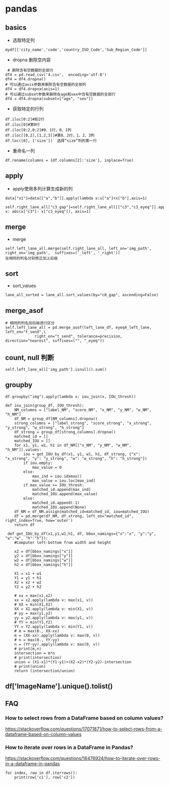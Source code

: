 # pandas

## basics
- 选取特定列
```
mydf[['city_name','code','country_ISO_Code','Sub_Region_Code']]
```
- dropna 删除空内容
```
 # 删除含有空数据的全部行
df4 = pd.read_csv('4.csv',  encoding='utf-8')
df4 = df4.dropna()
# 可以通过axis参数来删除含有空数据的全部列
df4 = df4.dropna(axis=1)
# 可以通过subset参数来删除在age和sex中含有空数据的全部行
df4 = df4.dropna(subset=["age", "sex"])
```
- 获取特定的行列
```
df.iloc[0:2]#前2行
df.iloc[0]#第0行
df.iloc[0:2,0:2]#0、1行，0、1列
df.iloc[[0,2],[1,2,3]]#第0、2行，1、2、3列
df.loc([0], ['size'])  选择“size”列的第一行
```
- 重命名一列
```
df.rename(columns = {df.columns[2]:'size'}, inplace=True)
```


## apply
- apply使用多列计算生成新的列
```
data["x1"]=data[["a","b"]].apply(lambda x:x["a"]+x["b"],axis=1)

self.right_lane_all["c3_gap"]=self.right_lane_all[["c3","c3_eyeq"]].apply(lambda x: abs(x["c3"]- x["c3_eyeq"]), axis=1)

```
## merge
- merge

```
self.left_lane_all.merge(self.right_lane_all, left_on='img_path', right_on='img_path',  suffixes=('_left', '_right'))
在相同的列名分别修正加上后缀
```

## sort
- sort_values
```
lane_all_sorted = lane_all.sort_values(by="c0_gap", ascending=False)

```
## merge_asof
```
# 相同的列名加后缀进行区分
self.left_lane_all = pd.merge_asof(left_lane_df, eyeq4_left_lane, left_on="t_send",\
             right_on="t_send", tolerance=precision, direction="nearest", suffixes=("", "_eyeq"))
```

## count,  null 判断
```
self.left_lane_all['img_path'].isnull().sum()
```

## groupby
```
df.groupby("img").apply(lambda x: iou_join(x, IOU_thresh))

def iou_join(group_df, IOU_thresh):
    NM_columns = ["label_NM", "score_NM", "x_NM", "y_NM", "w_NM", "h_NM"]
    df_NM = group_df[NM_columns].dropna()
    strong_columns = ["label_strong", "score_strong", "x_strong", "y_strong", "w_strong", "h_strong"]
    df_strong = group_df[strong_columns].dropna()
    matched_id = []
    matched_IOU = []
    for x1, y1, w1, h1 in df_NM[["x_NM", "y_NM", "w_NM", "h_NM"]].values:
        iou = get_IOU_by_df(x1, y1, w1, h1, df_strong, {"x": "x_strong", "y": "y_strong", "w": "w_strong", "h": "h_strong"})
        if iou.empty:
            max_value = 0
        else:
            max_ind = iou.idxmax()
            max_value = iou.loc[max_ind]
        if max_value >= IOU_thresh:
            matched_id.append(max_ind)
            matched_IOU.append(max_value)
        else:
            matched_id.append(-1)
            matched_IOU.append(None)
    df_NM = df_NM.assign(matched_id=matched_id, iou=matched_IOU)    
    df = pd.merge(df_NM, df_strong, left_on="matched_id", right_index=True, how='outer')
    return df

 def get_IOU_by_df(x1,y1,w1,h1, df, bbox_namings={"x":"x", "y":"y", "w":"w", "h":"h"}):
    #Computer left-bottom from width and height
    
    x2 = df[bbox_namings["x"]]
    y2 = df[bbox_namings["y"]]
    w2 = df[bbox_namings["w"]]
    h2 = df[bbox_namings["h"]]

    X1 = x1 + w1
    Y1 = y1 + h1
    X2 = x2 + w2
    Y2 = y2 + h2

    # xx = max(x1,x2)
    xx = x2.apply(lambda v: max(x1, v))
    # XX = min(X1,X2)
    XX = X2.apply(lambda v: min(X1, v))
    # yy = max(y1,y2)
    yy = y2.apply(lambda v: max(y1, v))
    # YY = min(Y1,Y2)
    YY = Y2.apply(lambda v: min(Y1, v))
    # m = max(0., XX-xx)
    m = (XX-xx).apply(lambda v: max(0, v))
    # n = max(0., YY-yy)
    n = (YY-yy).apply(lambda v: max(0, v))
    # print(m,n)
    intersection = m*n
    # print(intersection)
    union = (X1-x1)*(Y1-y1)+(X2-x2)*(Y2-y2)-intersection
    # print(union)
    return (intersection/union)   
```

## df['ImageName'].unique().tolist()

## FAQ

### How to select rows from a DataFrame based on column values?
https://stackoverflow.com/questions/17071871/how-to-select-rows-from-a-dataframe-based-on-column-values

### How to iterate over rows in a DataFrame in Pandas?
https://stackoverflow.com/questions/16476924/how-to-iterate-over-rows-in-a-dataframe-in-pandas

```
for index, row in df.iterrows():
    print(row['c1'], row['c2'])
```